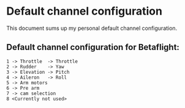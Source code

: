 # Default channel configuration

This document sums up my personal default channel configuration.

## Default channel configuration for Betaflight:

```
1 -> Throttle  -> Throttle
2 -> Rudder    -> Yaw
3 -> Elevation -> Pitch
4 -> Aileron   -> Roll
5 -> Arm motors
6 -> Pre arm
7 -> cam selection
8 <Currently not used>
```

